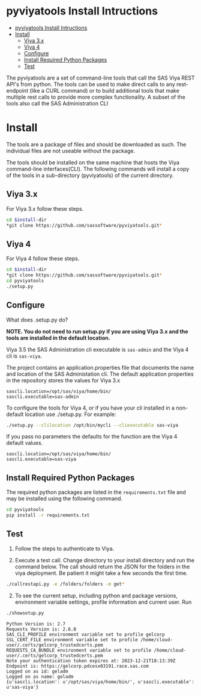 # pyviyatools Install Intructions

- [pyviyatools Install Intructions](#pyviyatools-install-intructions)
- [Install](#install)
  - [Viya 3.x](#viya-3x)
  - [Viya 4](#viya-4)
  - [Configure](#configure)
  - [Install Required Python Packages](#install-required-python-packages)
  - [Test](#test)

The  pyviyatools are a set of command-line tools that call the SAS Viya REST API's from python. The tools can be used to make direct calls to any rest-endpoint (like a CURL command) or to build additional tools that make multiple rest calls to provide more complex functionality. A subset of the tools also call the SAS Administration CLI

# Install

The tools are a package of files and should be downloaded as such. The individual files are not useable without the package.

The tools should be installed on the same machine that hosts the Viya command-line interfaces(CLI). The following commands will install a copy of the tools in a sub-directory (pyviyatools) of the current directory.

## Viya 3.x

For Viya 3.x follow these steps.

```sh
cd $install-dir
*git clone https://github.com/sassoftware/pyviyatools.git*
```

## Viya 4

For Viya 4 follow these steps.

```sh
cd $install-dir
*git clone https://github.com/sassoftware/pyviyatools.git*
cd pyviyatools
./setup.py
```

## Configure

What does .setup.py do?

**NOTE. You do not need to run setup.py if you are using Viya 3.x and the tools are installed in the default location.**

Viya 3.5 the SAS Administration cli executable is `sas-admin` and the Viya 4 cli is `sas-viya`.

The project contains an application.properties file that documents the name and location of the SAS Administation cli. The default application properties in the repository stores the values for Viya 3.x

```log
sascli.location=/opt/sas/viya/home/bin/
sascli.executable=sas-admin
```

To configure the tools for Viya 4, or if you have your cli installed in a non-default location use ./setup.py. For example:

```sh
./setup.py --clilocation /opt/bin/mycli --cliexecutable sas-viya
```

If you pass no parameters the defaults for the function are the Viya 4 default values.

```log
sascli.location=/opt/sas/viya/home/bin/
sascli.executable=sas-viya
```

## Install Required Python Packages

The required python packages are listed in the `requirements.txt` file and may be installed using the following command.

```sh
cd pyviyatools
pip install -r requirements.txt
```

## Test

1. Follow the steps to authenticate to Viya.

1. Execute a test call. Change directory to your install directory and run the command below. The call should return the JSON for the folders in the viya deployment. Be patient it might take a few seconds the first time.

```sh
./callrestapi.py -e /folders/folders -m get*
```

2. To see the current setup, including python and package versions, environment variable settings, profile information and current user. Run

```sh
./showsetup.py
```
```log
Python Version is: 2.7
Requests Version is: 2.6.0
SAS_CLI_PROFILE environment variable set to profile gelcorp
SSL_CERT_FILE environment variable set to profile /home/cloud-user/.certs/gelcorp_trustedcerts.pem
REQUESTS_CA_BUNDLE environment variable set to profile /home/cloud-user/.certs/gelcorp_trustedcerts.pem
Note your authentication token expires at: 2023-12-21T18:13:39Z
Endpoint is: https://gelcorp.pdcesx03191.race.sas.com
Logged on as id: geladm
Logged on as name: geladm
{u'sascli.location': u'/opt/sas/viya/home/bin/', u'sascli.executable': u'sas-viya'}
```
